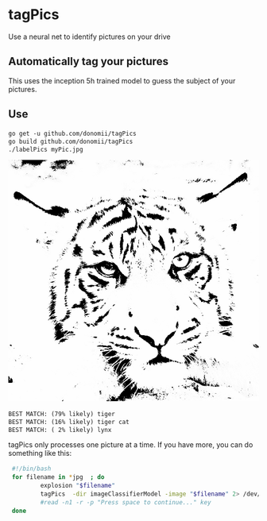 # tagPics
Use a neural net to identify pictures on your drive

## Automatically tag your pictures

This uses the inception 5h trained model to guess the subject of your pictures.

## Use


```
go get -u github.com/donomii/tagPics
go build github.com/donomii/tagPics
./labelPics myPic.jpg
```

![Image of tiger](DSD03565_02.jpg)

```
BEST MATCH: (79% likely) tiger
BEST MATCH: (16% likely) tiger cat
BEST MATCH: ( 2% likely) lynx
```
tagPics only processes one picture at a time.  If you have more, you can do something like this:

```bash
 #!/bin/bash
 for filename in *jpg  ; do
         explosion "$filename"
         tagPics  -dir imageClassifierModel -image "$filename" 2> /dev/null
         #read -n1 -r -p "Press space to continue..." key
 done
 ```
